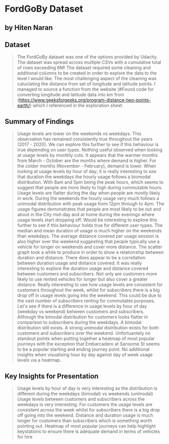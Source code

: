 # FordGoBy Dataset
## by Hiten Naran


## Dataset

> The FordGoBy dataset was one of the options provided by Udacity. The dataset was spread across multiple CSVs with a cumulative total of rows exceeding 6M!
> The dataset required some cleaning and additional columns to be created in order to explore the data to the level I would like. The most challenging aspect of the cleaning was caluclating the distance from set of longitude and latitude points. I managed to source a function from the website (#Found code for converting longitude and latitude data into km from (https://www.geeksforgeeks.org/program-distance-two-points-earth/) which I referenced in the exploration sheet.


## Summary of Findings

> Usage levels are lower on the weekends vs weekdays. This observation has remained consistently true throughout the years (2017 - 2020). We can explore this further to see if this behaviour is true depending on user types.
> Nothing useful observed when looking at usage levels by monthly cuts. It appears that the warmer months from March - October are the months where demand is higher. For the colder months (November - February), demand is lower.
> When looking at usage levels by hour of day; it is really interesting to see that duration the weekdays the hourly usage follows a biomodal distribution. With 8am and 5pm being the peak hours, which seems to suggest that people are more likely to high during commutable hours. Usage levels are flatter during the day when people are mostly likely in work. During the weekends the hourly usage very much follows a unimodal distribution with peak usage from 12pm through to 4pm. The usage figures demonstrates that people are most likely to be out and about in the City mid-day and at home during the evenings where usage levels start dropping off. Would be interesting to explore this further to see if this behaviour holds true for different user types.
> The median and mean duration of usage is much higher on the weekends than weekdays. The average distance covered per usage session is also higher over the weekend suggesting that people typically use a vehicle for longer on weekends and cover more distance.
> The scatter graph took a while to produce in order to show a relationship between duration and distance. There does appear to be a correllation between duration usage and distance covered.
> It was really interesting to explore the duration usage and distance covered between customers and subscribers. Not only are customers more likely to use rented vehicles for longer but also cover a greater distance.
> Really interesting to see how usage levels are consistent for customers throughout the week, whilst for subscribers there is a big drop off in usage levels going into the weekend. This could be due to the vast number of subscribers renting for commutable purposes. Let's see if there is a difference in usage levels by hour of day (weekday vs weekend) between customers and subscribers.
> Although the bimodal distribution for customers looks flatter in comparison to subscribers during the weekdays. A bimodal distribution still exists. A strong unimodal distribution exists for both customers and subscribers over the weekend.
> Unfortuantely no standout points when putting together a heatmap of most popular journeys with the exception that Embarcadero at Sansome St seems to be a popular starting and ending journey point.
> No additional insights when visualising hour by day against day of week usage levels via a heatmap.

## Key Insights for Presentation

> Usage levels by hour of day is very interesting as the distribution is different during the weekdays (bimodal) vs weekends (unimodal)
> Usage levels between customers and subscribers across the weekdays is very interesting. For customers the usage levels are consistent across the week whilst for subscribers there is a big drop off going into the weekend.
> Distance and duration usage is much longer for customers than subscribers which is something worth pointing out.
> Heatmap of most popular journeys can help highlight keystations to ensure there is adequate demand in terms of vehicles for hire